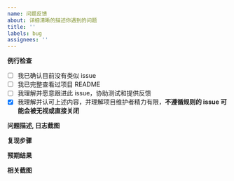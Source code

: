 ```yaml
---
name: 问题反馈
about: 详细清晰的描述你遇到的问题
title: ''
labels: bug
assignees: ''
---
```


**例行检查**

[//]: # '方框内填 x 表示打钩'

- [ ] 我已确认目前没有类似 issue
- [ ] 我已完整查看过项目 README
- [ ] 我理解并愿意跟进此 issue，协助测试和提供反馈
- [x] 我理解并认可上述内容，并理解项目维护者精力有限，**不遵循规则的 issue 可能会被无视或直接关闭**

**问题描述, 日志截图**

**复现步骤**

**预期结果**

**相关截图**
